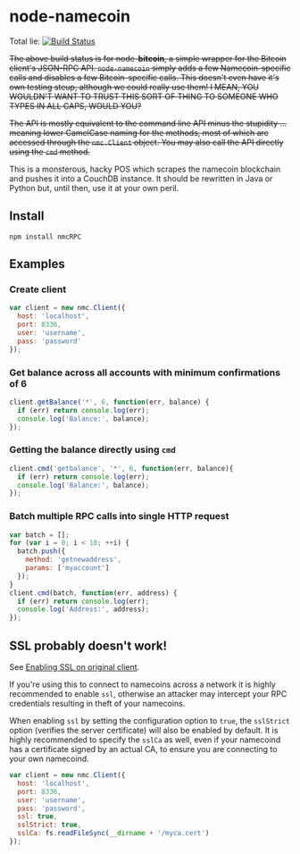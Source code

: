 # node-namecoin

Total lie: [![Build Status](https://travis-ci.org/freewil/node-bitcoin.png)](https://travis-ci.org/freewil/node-bitcoin)

~~The above build status is for node-**bitcoin**, a simple wrapper for the Bitcoin
client's JSON-RPC API. `node-namecoin` simply adds a few Namecoin-specific calls
and disables a few Bitcoin-specific calls. This doesn't even have it's own
testing steup, although we could really use them!  I MEAN, YOU WOULDN'T WANT TO
TRUST THIS SORT OF THING TO SOMEONE WHO TYPES IN ALL CAPS, WOULD YOU?~~

~~The API is mostly equivalent to the command line API minus the stupidity ...
meaning lower CamelCase naming for the methods, most of which are accessed
through the `nmc.Client` object. You may also call the API directly using the
`cmd` method.~~

This is a monsterous, hacky POS which scrapes the namecoin blockchain and pushes
it into a CouchDB instance.  It should be rewritten in Java or Python but, until
then, use it at your own peril.

## Install

`npm install nmcRPC`

## Examples

### Create client
```js
var client = new nmc.Client({
  host: 'localhost',
  port: 8336,
  user: 'username',
  pass: 'password'
});
```

### Get balance across all accounts with minimum confirmations of 6

```js
client.getBalance('*', 6, function(err, balance) {
  if (err) return console.log(err);
  console.log('Balance:', balance);
});
```
### Getting the balance directly using `cmd`

```js
client.cmd('getbalance', '*', 6, function(err, balance){
  if (err) return console.log(err);
  console.log('Balance:', balance);
});
```

### Batch multiple RPC calls into single HTTP request

```js
var batch = [];
for (var i = 0; i < 10; ++i) {
  batch.push({
    method: 'getnewaddress',
    params: ['myaccount']
  });
}
client.cmd(batch, function(err, address) {
  if (err) return console.log(err);
  console.log('Address:', address);
});
```

## SSL probably doesn't work!
See [Enabling SSL on original client](https://en.bitcoin.it/wiki/Enabling_SSL_on_original_client_daemon).

If you're using this to connect to namecoins across a network it is highly
recommended to enable `ssl`, otherwise an attacker may intercept your RPC credentials
resulting in theft of your namecoins.

When enabling `ssl` by setting the configuration option to `true`, the `sslStrict`
option (verifies the server certificate) will also be enabled by default. It is 
highly recommended to specify the `sslCa` as well, even if your namecoind has
a certificate signed by an actual CA, to ensure you are connecting
to your own namecoind.

```js
var client = new nmc.Client({
  host: 'localhost',
  port: 8336,
  user: 'username',
  pass: 'password',
  ssl: true,
  sslStrict: true,
  sslCa: fs.readFileSync(__dirname + '/myca.cert')
});
```